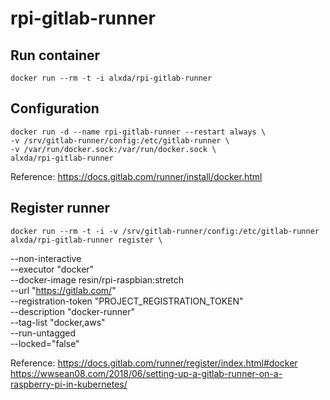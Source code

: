 # rpi-gitlab-runner

## Run container
    docker run --rm -t -i alxda/rpi-gitlab-runner


## Configuration

    docker run -d --name rpi-gitlab-runner --restart always \
    -v /srv/gitlab-runner/config:/etc/gitlab-runner \
    -v /var/run/docker.sock:/var/run/docker.sock \
    alxda/rpi-gitlab-runner

Reference:
    https://docs.gitlab.com/runner/install/docker.html

## Register runner

    docker run --rm -t -i -v /srv/gitlab-runner/config:/etc/gitlab-runner alxda/rpi-gitlab-runner register \
  --non-interactive \
  --executor "docker" \
  --docker-image resin/rpi-raspbian:stretch \
  --url "https://gitlab.com/" \
  --registration-token "PROJECT_REGISTRATION_TOKEN" \
  --description "docker-runner" \
  --tag-list "docker,aws" \
  --run-untagged \
  --locked="false"


Reference:
    https://docs.gitlab.com/runner/register/index.html#docker
    https://wwsean08.com/2018/06/setting-up-a-gitlab-runner-on-a-raspberry-pi-in-kubernetes/